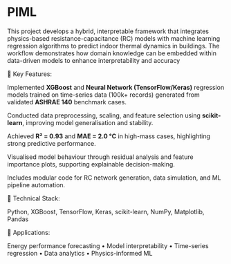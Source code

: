 # PIML
This project develops a hybrid, interpretable framework that integrates physics-based resistance-capacitance (RC) models with machine learning regression algorithms to predict indoor thermal dynamics in buildings. The workflow demonstrates how domain knowledge can be embedded within data-driven models to enhance interpretability and accuracy


🔹 Key Features:

Implemented **XGBoost** and **Neural Network (TensorFlow/Keras)** regression models trained on time-series data (100k+ records) generated from validated **ASHRAE 140** benchmark cases.

Conducted data preprocessing, scaling, and feature selection using **scikit-learn**, improving model generalisation and stability.

Achieved **R² = 0.93** and **MAE = 2.0 °C** in high-mass cases, highlighting strong predictive performance.

Visualised model behaviour through residual analysis and feature importance plots, supporting explainable decision-making.

Includes modular code for RC network generation, data simulation, and ML pipeline automation.


🔹 Technical Stack:

Python, XGBoost, TensorFlow, Keras, scikit-learn, NumPy, Matplotlib, Pandas


🔹 Applications:

Energy performance forecasting • Model interpretability • Time-series regression • Data analytics • Physics-informed ML
